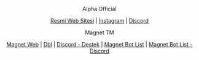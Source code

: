 <p align="center">Alpha Official</p>
<p align="center">
  <a href="https://alphacodes.tk" target="_blank">Resmi Web Sitesi</a>
  |
  <a href="https://instagram.com/alphaofficial" target="_blank">İnstagram</a>
  |
  <a href="https://discord.gg/magnet" target="_blank">Discord</a>
</p>


<p align="center">Magnet TM</p>
<p align="center">
  <a href="https://magnetbot.tk" target="_blank">Magnet Web</a>
  |
  <a href="https://top.gg/bot/692787967806144582" target="_blank">Dbl</a>
  |
  <a href="https://discord.com/invite/SCMqEzs" target="_blank">Discord - Destek</a>
    |
  <a href="Güncellenicektir." target="_blank">Magnet Bot List</a>
      |
  <a href="Güncellenicektir." target="_blank">Magnet Bot List - Discord</a>
</p>
